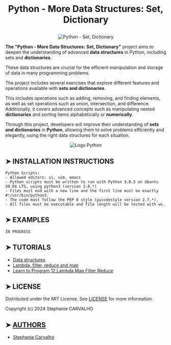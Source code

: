 
# <p align="center">Python - More Data Structures: Set, Dictionary</p>

<p align="center">
<img src="https://cdn.discordapp.com/attachments/1217825406699180052/1239621554762158100/More_Data_Structures_Set_Dictionary.jpg?ex=66439709&is=66424589&hm=aaae1eea6c0d6d57023ae47a69424d90c16d6d143c5b13cf4db066d222ca0ab2&"  alt="Python - Set, Dictionary"/> </p>

<p>

**The "Python - More Data Structures:** **Set, Dictionary"** project aims to deepen the understanding of advanced **data structures** in Python, including sets and **dictionaries**.

These data structures are crucial for the efficient manipulation and storage of data in many programming problems.

The project includes several exercises that explore different features and operations available with **sets and dictionaries**.

This includes operations such as adding, removing, and finding elements, as well as set operations such as union, intersection, and difference. Additionally, it covers advanced concepts such as manipulating nested **dictionaries** and sorting items alphabetically or **numerically**.

Through this project, developers will improve their understanding of **sets and dictionaries** in **Python**, allowing them to solve problems efficiently and elegantly, using the right data structures for each situation.

</p>

<p align="center">
<img src="https://cdn-images.threadless.com/threadless-media/artist_shops/shops/realpython/profile/logo-1613591159-afae41b42c1708f4675432b0af9e0f8e.png?v=3&d=eyJvcHMiOiBbWyJyZXNpemUiLCBbMzUwXSwge31dXSwgImZvcmNlIjogZmFsc2UsICJvbmx5X21ldGEiOiBmYWxzZX0=" alt="Logo Python"/>
</p>

## ➤ INSTALLATION INSTRUCTIONS

```
Python Scripts:
- Allowed editors: vi, vim, emacs
- Python scripts must be written to run with Python 3.8.5 on Ubuntu 20.04 LTS, using python3 (version 3.8.*)
- Files must end with a new line and the first line must be exactly #!/usr/bin/python3.
- The code must follow the PEP 8 style (pycodestyle version 2.7.*).
- All files must be executable and file length will be tested with wc.

```

## ➤ EXAMPLES
```
IN PROGRESS
```

## ➤ TUTORIALS

- [Data structures](https://docs.python.org/3/tutorial/datastructures.html)
- [Lambda, filter, reduce and map](https://python-course.eu/advanced-python/lambda-filter-reduce-map.php)
- [Learn to Program 12 Lambda Map Filter Reduce](https://www.youtube.com/watch?v=1GAC6KQUPeg)

## ➤ LICENSE

Distributed under the MIT License. See [LICENSE](https://github.com/Stefani-web/holbertonschool-higher_level_programming/blob/main/python-more_data_structures/LICENSE) for more information.

Copyright (c) 2024 Stephanie CARVALHO

## ➤ [AUTHORS](https://github.com/Stefani-web/holbertonschool-higher_level_programming/blob/main/python-more_data_structures/AUTHORS)

* [Stephanie Carvalho](https://github.com/Stefani-web)
